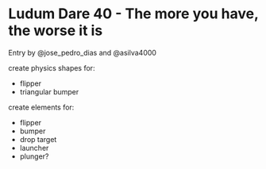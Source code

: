 # Ludum Dare 40 - The more you have, the worse it is

Entry by @jose_pedro_dias and @asilva4000

create physics shapes for:

* flipper
* triangular bumper

create elements for:

* flipper
* bumper
* drop target
* launcher
* plunger?
